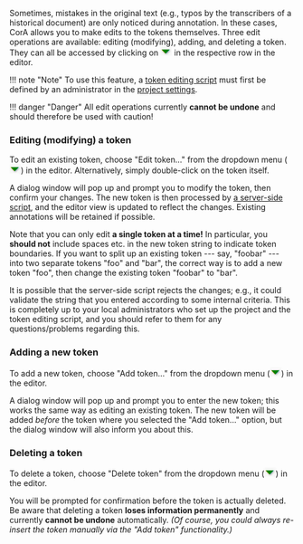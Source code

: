 Sometimes, mistakes in the original text (e.g., typos by the transcribers of a
historical document) are only noticed during annotation.  In these cases, CorA
allows you to make edits to the tokens themselves.  Three edit operations are
available: editing (modifying), adding, and deleting a token.  They can all be
accessed by clicking on ![the dropdown icon](img/icon-dropdown.png) in the
respective row in the editor.

!!! note "Note"
    To use this feature, a
    [token editing script](admin-projects.md#setting-a-token-editing-script)
    must first be defined by an administrator in the
    [project settings](admin-projects.md).

!!! danger "Danger"
    All edit operations currently **cannot be undone** and should
    therefore be used with caution!

### Editing (modifying) a token

To edit an existing token, choose "Edit token..." from the dropdown menu
(![the dropdown icon](img/icon-dropdown.png)) in the editor.  Alternatively,
simply double-click on the token itself.

A dialog window will pop up and prompt you to modify the token, then confirm
your changes.  The new token is then processed by
[a server-side script](admin-projects.md#setting-a-token-editing-script), and
the editor view is updated to reflect the changes.  Existing annotations will be
retained if possible.

Note that you can only edit **a single token at a time!** In particular, you
**should not** include spaces etc. in the new token string to indicate token
boundaries. If you want to split up an existing token --- say, "foobar"
--- into two separate tokens "foo" and "bar", the correct way is to add a
new token "foo", then change the existing token "foobar" to "bar".

It is possible that the server-side script rejects the changes; e.g., it could
validate the string that you entered according to some internal criteria.  This
is completely up to your local administrators who set up the project and the
token editing script, and you should refer to them for any questions/problems
regarding this.

### Adding a new token

To add a new token, choose "Add token..." from the dropdown menu
(![the dropdown icon](img/icon-dropdown.png)) in the editor.

A dialog window will pop up and prompt you to enter the new token; this works
the same way as editing an existing token.  The new token will be added *before*
the token where you selected the "Add token..." option, but the dialog window
will also inform you about this.

### Deleting a token

To delete a token, choose "Delete token" from the dropdown menu
(![the dropdown icon](img/icon-dropdown.png)) in the editor.

You will be prompted for confirmation before the token is actually deleted.  Be
aware that deleting a token **loses information permanently** and currently
**cannot be undone** automatically.  *(Of course, you could always re-insert the
token manually via the "Add token" functionality.)*
